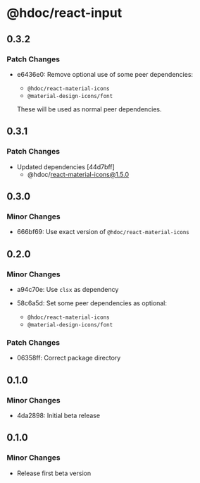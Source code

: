 # @hdoc/react-input

## 0.3.2

### Patch Changes

- e6436e0: Remove optional use of some peer dependencies:

  - `@hdoc/react-material-icons`
  - `@material-design-icons/font`

  These will be used as normal peer dependencies.

## 0.3.1

### Patch Changes

- Updated dependencies [44d7bff]
  - @hdoc/react-material-icons@1.5.0

## 0.3.0

### Minor Changes

- 666bf69: Use exact version of `@hdoc/react-material-icons`

## 0.2.0

### Minor Changes

- a94c70e: Use `clsx` as dependency
- 58c6a5d: Set some peer dependencies as optional:

  - `@hdoc/react-material-icons`
  - `@material-design-icons/font`

### Patch Changes

- 06358ff: Correct package directory

## 0.1.0

### Minor Changes

- 4da2898: Initial beta release

## 0.1.0

### Minor Changes

- Release first beta version

